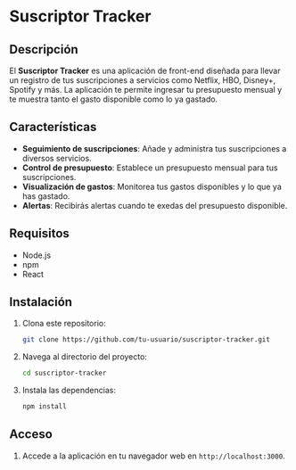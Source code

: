 # Suscriptor Tracker

## Descripción
El **Suscriptor Tracker** es una aplicación de front-end diseñada para llevar un registro de tus suscripciones a servicios como Netflix, HBO, Disney+, Spotify y más. La aplicación te permite ingresar tu presupuesto mensual y te muestra tanto el gasto disponible como lo ya gastado.

## Características
- **Seguimiento de suscripciones**: Añade y administra tus suscripciones a diversos servicios.
- **Control de presupuesto**: Establece un presupuesto mensual para tus suscripciones.
- **Visualización de gastos**: Monitorea tus gastos disponibles y lo que ya has gastado.
- **Alertas**: Recibirás alertas cuando te exedas del presupuesto disponible.

## Requisitos
- Node.js
- npm
- React

## Instalación
1. Clona este repositorio:
    ```bash
    git clone https://github.com/tu-usuario/suscriptor-tracker.git
    ```
2. Navega al directorio del proyecto:
    ```bash
    cd suscriptor-tracker
    ```
3. Instala las dependencias:
    ```bash
    npm install
    ```

## Acceso

1. Accede a la aplicación en tu navegador web en `http://localhost:3000`.